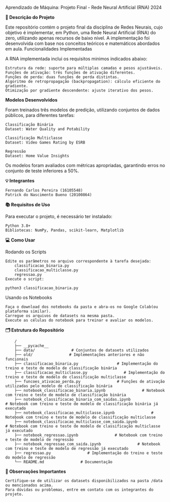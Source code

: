 Aprendizado de Máquina: Projeto Final - Rede Neural Artificial (RNA) 2024

**📖 Descrição do Projeto**

Este repositório contém o projeto final da disciplina de Redes Neurais, cujo objetivo é implementar, em Python, uma Rede Neural Artificial (RNA) do zero, utilizando apenas recursos de baixo nível. A implementação foi desenvolvida com base nos conceitos teóricos e matemáticos abordados em aula.
Funcionalidades Implementadas

A RNA implementada inclui os requisitos minimos indicados abaixo:

    Estrutura da rede: suporte para múltiplas camadas e pesos ajustáveis.
    Funções de ativação: três funções de ativação diferentes.
    Funções de perda: duas funções de perda distintas.
    Algoritmo de retropropagação (backpropagation): cálculo eficiente do gradiente.
    Otimização por gradiente descendente: ajuste iterativo dos pesos.

**Modelos Desenvolvidos**

Foram treinados três modelos de predição, utilizando conjuntos de dados públicos, para diferentes tarefas:

    Classificação Binária
    Dataset: Water Quality and Potability
    
    Classificação Multiclasse
    Dataset: Video Games Rating by ESRB
    
    Regressão
    Dataset: Home Value Insights

Os modelos foram avaliados com métricas apropriadas, garantindo erros no conjunto de teste inferiores a 50%.

**💡 Integrantes**

    Fernando Carlos Pereira (16105548)
    Patrick do Nascimento Bueno (20100864)

**📚 Requisitos de Uso**

Para executar o projeto, é necessário ter instalado:

    Python 3.8+
    Bibliotecas: NumPy, Pandas, scikit-learn, Matplotlib


**💻 Como Usar**

Rodando os Scripts

    Edite os parâmetros no arquivo correspondente à tarefa desejada:
        classificacao_binaria.py
        classificacao_multiclasse.py
        regressao.py
    Execute o script:

    python3 classificacao_binaria.py

Usando os Notebooks

    Faça o download dos notebooks da pasta e abra-os no Google Colab(ou plataforma similar).
    Carregue os arquivos de datasets na mesma pasta.
    Execute as células do notebook para treinar e avaliar os modelos.

**🗂 Estrutura do Repositório**
       
        
        /
        ├── __pycache__          
        ├── data/                # Conjuntos de datasets utilizados
        ├── old/                # Implementações anteriores e não funcionais
        ├── classificacao_binaria.py                 # Implementação do treino e teste de modelo de classificação binária        
        ├── classificacao_multiclasse.py                # Implementação do treino e teste de modelo de classificação multiclasse
        ├── funcoes_ativacao_perda.py                # Funções de ativação utilizadas pelo modelo de classificação binária
        ├── notebook_classificacao_binaria.ipynb                # Notebook com treino e teste de modelo de classificação binária   
        ├── notebook_classificacao_binaria_com_saidas.ipynb                # Notebook com treino e teste de modelo de classificação binária já executado
        ├── notebook_classificacao_multiclasse.ipynb                # Notebook com treino e teste de modelo de classificação multiclasse
        ├── notebook_classificacao_multiclasse_com_saida.ipynb                # Notebook com treino e teste de modelo de classificação multiclasse já executado
        ├── notebook_regressao.ipynb                # Notebook com treino e teste de modelo de regressão
        ├── notebook_regressao_com_saida.ipynb                # Notebook com treino e teste de modelo de regressão já executado
        ├── regressao.py                # Implementação do treino e teste do modelo de regressão 
        └── README.md                # Documentação

**📝 Observações Importantes**

    Certifique-se de utilizar os datasets disponibilizados na pasta /data ou mencionados acima.
    Para dúvidas ou problemas, entre em contato com os integrantes do projeto.
